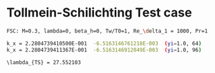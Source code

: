 # Tollmein-Schilichting Test case

```bash
FSC: M=0.3, lambda=0, beta_h=0, Tw/T0=1, Re_\delta_1 = 1000, Pr=1

k_x = 2.2804739410500E-001  -6.5163146761218E-003  (yi=1.0, 64)
k_x = 2.2804739411367E-001  -6.5163146912049E-003  (yi=1.0, 96)

\lambda_{TS} = 27.552103
```
